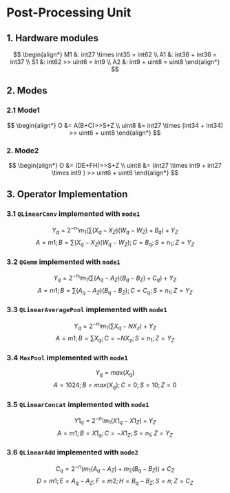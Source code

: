 # Post-Processing Unit

## 1. Hardware modules
$$
\begin{align*}
M1 &: int27 \times int35 = int62  \\
A1 &: int36 + int36 = int37 \\
S1 &: int62 >> uint6 = int9  \\
A2 &: int9 + uint8 = uint8
\end{align*}
$$

## 2. Modes
### 2.1 Mode1
$$
\begin{align*}
O &= A(B+C)>>S+Z \\
uint8 &= int27 \times (int34 + int34) >> uint6 + uint8
\end{align*}
$$
### 2. Mode2
$$
\begin{align*}
O &= (DE+FH)>>S+Z \\
uint8 &= (int27 \times int9 + int27 \times int9 ) >> uint6 + uint8
\end{align*}
$$

## 3. Operator Implementation
### 3.1 `QLinearConv` implemented with `mode1`
$$ Y_q = 2^{-n_1}m_1 \left( \sum_{}{} (X_q-X_Z) (W_q-W_Z) + B_q \right) + Y_Z  $$
$$
A = m1;
B = \sum_{}{} (X_q-X_Z) (W_q-W_Z);
C = B_q;
S = n_1;
Z = Y_Z
$$
### 3.2 `QGemm` implemented with `mode1`
$$ Y_q = 2^{-n_1}m_1 \left( \sum_{}{} (A_q-A_Z) (B_q-B_Z) + C_q \right) + Y_Z  $$
$$
A = m1;
B = \sum_{}{} (A_q-A_Z) (B_q-B_Z);
C = C_q;
S = n_1;
Z = Y_Z
$$
### 3.3 `QLinearAveragePool` implemented with `mode1`
$$ Y_q = 2^{-n_1}m_1 (\sum_{}{} X_q -N X_z) + Y_Z  $$
$$
A = m1;
B = \sum_{}{} X_q;
C = -N X_z;
S = n_1;
Z = Y_Z
$$
### 3.4 `MaxPool` implemented with `mode1`
$$ Y_q = max(X_q) $$
$$
A = 1024;
B = max(X_q);
C = 0;
S = 10;
Z = 0
$$
### 3.5 `QLinearConcat` implemented with `mode1`
$$ Y1_q = 2^{-n_1}m_1 (X1_q-X1_Z)+Y_Z $$
$$
A = m1;
B = X1_q;
C = -X1_Z;
S = n_1;
Z = Y_Z
$$
### 3.6 `QLinearAdd` implemented with `mode2`
$$ C_q = 2^{-n} \left( m_1(A_q-A_Z)+m_2(B_q-B_Z) \right)+C_Z $$
$$
D = m1;
E = A_q-A_Z;
F = m2;
H = B_q-B_Z;
S = n;
Z = C_Z
$$

